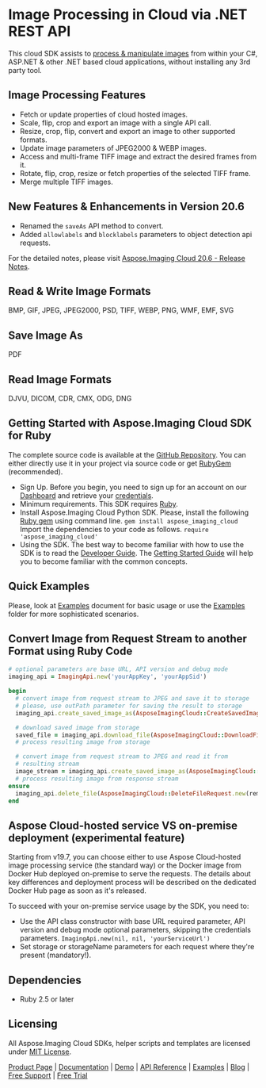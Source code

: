 # Image Processing in Cloud via .NET REST API

This cloud SDK assists to [process & manipulate images](https://products.aspose.cloud/imaging/net) from within your C#, ASP.NET & other .NET based cloud applications, without installing any 3rd party tool.

## Image Processing Features

- Fetch or update properties of cloud hosted images.
- Scale, flip, crop and export an image with a single API call.
- Resize, crop, flip, convert and export an image to other supported formats.
- Update image parameters of JPEG2000 & WEBP images.
- Access and multi-frame TIFF image and extract the desired frames from it.
- Rotate, flip, crop, resize or fetch properties of the selected TIFF frame.
- Merge multiple TIFF images.

## New Features & Enhancements in Version 20.6

- Renamed the `saveAs` API method to convert.
- Added `allowlabels` and `blocklabels` parameters to object detection api requests.

For the detailed notes, please visit [Aspose.Imaging Cloud 20.6 - Release Notes](https://docs.aspose.cloud/display/imagingcloud/Aspose.Imaging+Cloud+20.6+-+Release+Notes).

## Read & Write Image Formats

BMP, GIF, JPEG, JPEG2000, PSD, TIFF, WEBP, PNG, WMF, EMF, SVG

## Save Image As

PDF

## Read Image Formats

DJVU, DICOM, CDR, CMX, ODG, DNG

## Getting Started with Aspose.Imaging Cloud SDK for Ruby

The complete source code is available at the [GitHub Repository](https://github.com/aspose-imaging-cloud/aspose-imaging-cloud-ruby). You can either directly use it in your project via source code or get [RubyGem](https://rubygems.org/gems/aspose_imaging_cloud) (recommended).

- Sign Up. Before you begin, you need to sign up for an account on our [Dashboard](https://dashboard.aspose.cloud/) and retrieve your [credentials](https://dashboard.aspose.cloud/#/apps).
- Minimum requirements. This SDK requires [Ruby](https://www.ruby-lang.org/en/downloads/).
- Install Aspose.Imaging Cloud Python SDK.
    Please, install the following [Ruby gem](https://rubygems.org/gems/aspose-imaging-cloud/) using command line.
    `gem install aspose_imaging_cloud`
    Import the dependencies to your code as follows.
    `require 'aspose_imaging_cloud'`
- Using the SDK. The best way to become familiar with how to use the SDK is to read the [Developer Guide](https://docs.aspose.cloud/display/imagingcloud/Developer+Guide). The [Getting Started Guide](https://docs.aspose.cloud/display/imagingcloud/Getting+Started) will help you to become familiar with the common concepts.

## Quick Examples

Please, look at [Examples](https://github.com/aspose-imaging-cloud/aspose-imaging-cloud-ruby/blob/master/EXAMPLES.md) document for basic usage or use the [Examples](https://github.com/aspose-imaging-cloud/aspose-imaging-cloud-ruby/blob/master/Examples) folder for more sophisticated scenarios.

## Convert Image from Request Stream to another Format using Ruby Code

```ruby
# optional parameters are base URL, API version and debug mode
imaging_api = ImagingApi.new('yourAppKey', 'yourAppSid')

begin
  # convert image from request stream to JPEG and save it to storage
  # please, use outPath parameter for saving the result to storage
  imaging_api.create_saved_image_as(AsposeImagingCloud::CreateSavedImageAsRequest.new(File.open(local_input_image), 'jpg', remote_result_image, test_storage))

  # download saved image from storage
  saved_file = imaging_api.download_file(AsposeImagingCloud::DownloadFileRequest.new(remote_result_image, test_storage))
  # process resulting image from storage

  # convert image from request stream to JPEG and read it from
  # resulting stream
  image_stream = imaging_api.create_saved_image_as(AsposeImagingCloud::CreateSavedImageAsRequest.new(File.open(local_input_image), 'jpg', nil, test_storage))
  # process resulting image from response stream
ensure
  imaging_api.delete_file(AsposeImagingCloud::DeleteFileRequest.new(remote_result_image, test_storage))
end
```

## Aspose Cloud-hosted service VS on-premise deployment (experimental feature)

Starting from v19.7, you can choose either to use Aspose Cloud-hosted image processing service (the standard way) or the Docker image from Docker Hub deployed on-premise to serve the requests. The details about key differences and deployment process will be described on the dedicated Docker Hub page as soon as it's released.

To succeed with your on-premise service usage by the SDK, you need to:

- Use the API class constructor with base URL required parameter, API version and debug mode optional parameters, skipping the credentials parameters.
    `ImagingApi.new(nil, nil, 'yourServiceUrl')`
- Set storage or storageName parameters for each request where they're present (mandatory!).

## Dependencies

- Ruby 2.5 or later

## Licensing

All Aspose.Imaging Cloud SDKs, helper scripts and templates are licensed under [MIT License](https://github.com/aspose-imaging-cloud/aspose-imaging-cloud-ruby/blob/master/LICENSE).

[Product Page](https://products.aspose.cloud/imaging/ruby) | [Documentation](https://docs.aspose.cloud/display/imagingcloud/Home) | [Demo](https://products.aspose.app/imaging/family) | [API Reference](https://apireference.aspose.cloud/imaging/) | [Examples](https://github.com/aspose-imaging-cloud/aspose-imaging-cloud-ruby) | [Blog](https://blog.aspose.cloud/category/imaging/) | [Free Support](https://forum.aspose.cloud/c/imaging) | [Free Trial](https://dashboard.aspose.cloud/#/apps)
